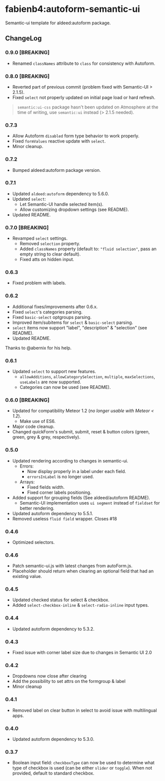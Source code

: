 fabienb4:autoform-semantic-ui
=========================

Semantic-ui template for aldeed:autoform package.

## ChangeLog

### 0.9.0 [BREAKING]

- Renamed `classNames` attribute to `class` for consistency with Autoform.

### 0.8.0 [BREAKING]

- Reverted part of previous commit (problem fixed with Semantic-UI > 2.1.5).
- Fixed `select` not properly updated on initial page load or hard refresh.

> `semantic:ui-css` package hasn't been updated on Atmosphere at the time of writing, use `semantic:ui` instead (> 2.1.5 needed).

### 0.7.3

- Allow Autoform `disabled` form type behavior to work properly.
- Fixed `formValues` reactive update with `select`.
- Minor cleanup.

### 0.7.2

- Bumped aldeed:autoform package version.

### 0.7.1

- Updated `aldeed:autoform` dependency to 5.6.0.
- Updated `select`:
  - Let Semantic-UI handle selected item(s).
  - Allow customizing dropdown settings (see README).
- Updated README.

### 0.7.0 [BREAKING]

- Revamped `select` settings.
  - Removed `selection` property.
  - Added `classNames` property (default to: `"fluid selection"`, pass an empty string to clear default).
  - Fixed atts on hidden input.

### 0.6.3

- Fixed problem with labels.

### 0.6.2

- Additional fixes/improvements after 0.6.x.
 - Fixed `select`'s categories parsing.
 - Fixed `basic-select` optgroups parsing.
 - Improved item/subitems for `select` & `basic-select` parsing.
 - `select` items now support "label", "description" & "selection" (see README).
 - Updated README.

Thanks to @abernix for his help.

### 0.6.1

- Updated `select` to support new features.
  - `allowAdditions`, `allowCategorySelection`, `multiple`, `maxSelections`, `useLabels` are now supported.
  - Categories can now be used (see README).

### 0.6.0 [BREAKING]

- Updated for compatibility Meteor 1.2 (_no longer usable with Meteor < 1.2_).
  - Make use of ES6.
- Major code cleanup.
- Changed quickForm's submit, submit, reset & button colors (green, green, grey & grey, respectively).

### 0.5.0

- Updated rendering according to changes in semantic-ui.
  - Errors:
    - Now display properly in a label under each field.
    - `errorsInLabel` is no longer used.
  - Arrays:
    - Fixed fields width.
    - Fixed corner labels positioning.
- Added support for grouping fields (See aldeed/autoform README).
  - Semantic-UI implementation uses `ui segment` instead of `fieldset` for better rendering.
- Updated autoform dependency to 5.5.1.
- Removed useless `fluid field` wrapper. Closes #18

### 0.4.6

- Optimized selectors.

### 0.4.6

- Patch semantic-ui.js with latest changes from autoForm.js.
- Placeholder should return when clearing an optional field that had an existing value.

### 0.4.5

- Updated checked status for select & checkbox.
- Added `select-checkbox-inline` & `select-radio-inline` input types.

### 0.4.4

- Updated autoform dependency to 5.3.2.

### 0.4.3

- Fixed issue with corner label size due to changes in Semantic UI 2.0

### 0.4.2

- Dropdowns now close after clearing
- Add the possibility to set attrs on the formgroup & label
- Minor cleanup

### 0.4.1

- Removed label on clear button in select to avoid issue with multilingual apps.

### 0.4.0

- Updated autoform dependency to 5.3.0.

### 0.3.7

- Boolean input field: `checkboxType` can now be used to determine what type of checkbox is used (can be either `slider` or `toggle`). When not provided, default to standard checkbox.
